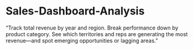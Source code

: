 # Sales-Dashboard-Analysis
“Track total revenue by year and region. Break performance down by product category. See which territories and reps are generating the most revenue—and spot emerging opportunities or lagging areas.”

